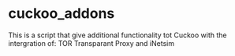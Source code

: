 cuckoo_addons
=============

This is a script that give additional functionality tot Cuckoo with the intergration of: TOR Transparant Proxy and iNetsim
